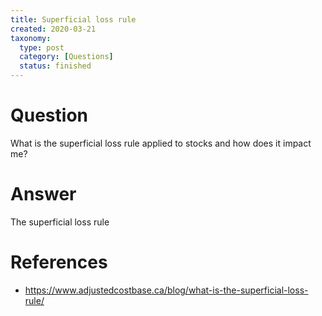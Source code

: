 ```yaml
---
title: Superficial loss rule
created: 2020-03-21
taxonomy:
  type: post
  category: [Questions]
  status: finished
---
```


# Question
What is the superficial loss rule applied to stocks and how does it impact me?

# Answer
The superficial loss rule

# References
* https://www.adjustedcostbase.ca/blog/what-is-the-superficial-loss-rule/
